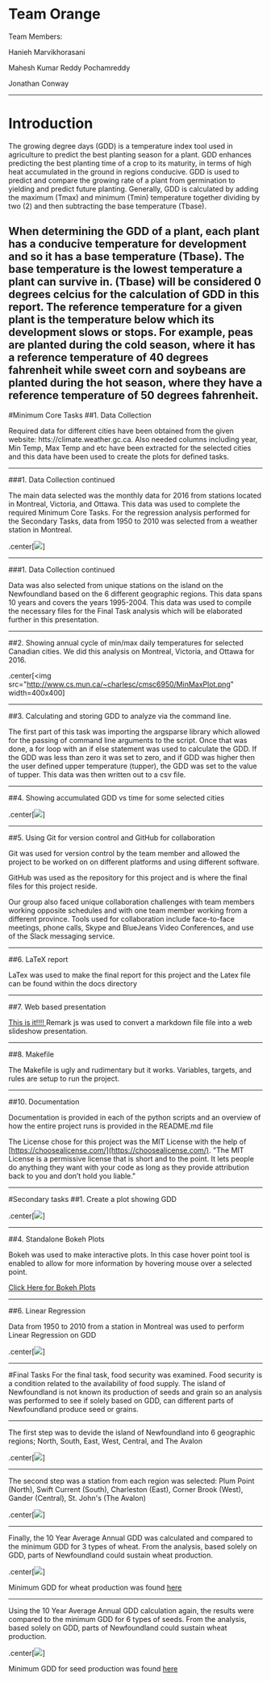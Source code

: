 # Team Orange

Team Members:

Hanieh Marvikhorasani

Mahesh Kumar Reddy Pochamreddy

Jonathan Conway

---

# Introduction

The growing degree days (GDD) is a temperature index tool used in agriculture to predict the best planting season for a plant. GDD enhances predicting the best planting time of a crop to its maturity, in terms of high heat accumulated in the ground in regions conducive. GDD is used to predict and compare the growing rate of a plant from germination to yielding and predict future planting. Generally, GDD is calculated by adding the maximum (Tmax) and minimum (Tmin) temperature together dividing by two (2) and then subtracting the base temperature (Tbase).

When determining the GDD of a plant, each plant has a conducive temperature for development and so it has a base temperature (Tbase). The base temperature is the lowest temperature a plant can survive in. (Tbase) will be considered 0 degrees celcius for the calculation of GDD in this report.
The reference temperature for a given plant is the temperature below which its development slows or stops. For example, peas are planted during the cold season, where it has a reference temperature of 40 degrees fahrenheit while sweet corn and soybeans are planted during the hot season, where they have a reference temperature of 50 degrees fahrenheit.
---

#Minimum Core Tasks
##1. Data Collection

Required  data  for  different  cities  have  been  obtained  from  the  given  website:
htts://climate.weather.gc.ca.  Also needed columns including year, Min Temp,
Max  Temp  and  etc  have  been  extracted  for  the  selected  cities  and  this  data
have  been  used  to  create  the  plots  for  defined  tasks.   

---
###1. Data Collection continued

The main data selected was the monthly data for 2016 from stations located in Montreal, Victoria, and Ottawa. This data was used to complete the required Minimum Core Tasks. For the regression analysis performed for the Secondary Tasks, data from 1950 to 2010 was selected from a weather station in Montreal.

.center[<img src="http://www.cs.mun.ca/~charlesc/cmsc6950/Canada_final.jpg">]

---

###1. Data Collection continued

Data was also selected from unique stations on the island on the Newfoundland based on the 6 different geographic regions. This data spans 10 years and covers the years 1995-2004. This data was used to compile the necessary files for the Final Task analysis which will be elaborated further in this presentation.  

---

##2. Showing annual cycle of min/max daily temperatures for selected Canadian cities. We did this analysis on Montreal, Victoria, and Ottawa for 2016.

.center[<img src="http://www.cs.mun.ca/~charlesc/cmsc6950/MinMaxPlot.png" width=400x400]

---

##3. Calculating and storing GDD to analyze via the command line.

The first part of this task was importing the argsparse library which allowed for the passing of command line arguments to the script. Once that was done, a for loop with an if else statement was used to calculate the GDD. If the GDD was less than zero it was set to zero, and if GDD was higher then the user defined upper temperature (tupper), the GDD was set to the value of tupper. This data was then written out to a csv file.

---

##4. Showing accumulated GDD vs time for some selected cities

.center[<img src="http://www.cs.mun.ca/~charlesc/cmsc6950/image_456.png">]

---

##5. Using Git for version control and GitHub for collaboration

Git was used for version control by the team member and allowed the project to be worked on on different platforms and using different software.

GitHub was used as the repository for this project and is where the final files for this project reside.

Our group also faced unique collaboration challenges with team members working opposite schedules and with one team member working from a different province. Tools used for collaboration include face-to-face meetings, phone calls, Skype and BlueJeans Video Conferences, and use of the Slack messaging service.

---

##6. LaTeX report

LaTex was used to make the final report for this project and the Latex file can be found within the docs directory

---

##7. Web based presentation

[This is it!!!! ](https://cmsc6950.github.io/Orange/) Remark js was used to convert a markdown file file into a web slideshow presentation.

---

##8. Makefile

The Makefile is ugly and rudimentary but it works. Variables, targets, and rules are setup to run the project.

---

##10. Documentation

Documentation is provided in each of the python scripts and an overview of how the entire project runs is provided in the README.md file

The License chose for this project was the MIT License with the help of [https://choosealicense.com/](https://choosealicense.com/). "The MIT License is a permissive license that is short and to the point. It lets people do anything they want with your code as long as they provide attribution back to you and don’t hold you liable."

---

#Secondary tasks
##1. Create a plot showing GDD

.center[<img src="http://www.cs.mun.ca/~charlesc/cmsc6950/image_123.png">]

---

##4. Standalone Bokeh Plots

Bokeh was used to make interactive plots. In this case hover point tool is enabled to allow for more information by hovering mouse over a selected point.

[Click Here for Bokeh Plots](http://www.cs.mun.ca/~charlesc/cmsc6950/bokehplot.html)

---

##6. Linear Regression

Data from 1950 to 2010 from a station in Montreal was used to perform Linear Regression on GDD

.center[<img src="http://www.cs.mun.ca/~charlesc/cmsc6950/LinReg.png">]

---

#Final Tasks
For the final task, food security was examined. Food security is a condition related to the availability of food supply. The island of Newfoundland is not known its production of seeds and grain so an analysis was performed to see if solely based on GDD, can different parts of Newfoundland produce seed or grains.

---

The first step was to devide the island of Newfoundland into 6 geographic regions; North, South, East, West, Central, and The Avalon

.center[<img src="http://www.cs.mun.ca/~charlesc/cmsc6950/Island_of_Newfoundland_Regions_final.jpg">]

---

The second step was a station from each region was selected: Plum Point (North), Swift Current (South), Charleston (East), Corner Brook (West), Gander (Central), St. John's (The Avalon)

.center[<img src="http://www.cs.mun.ca/~charlesc/cmsc6950/Island_of_Newfoundland_final.jpg">]

---

Finally, the 10 Year Average Annual GDD was calculated and compared to the minimum GDD for 3 types of wheat. From the analysis, based solely on GDD, parts of Newfoundland could sustain wheat production.

.center[<img src="http://www.cs.mun.ca/~charlesc/cmsc6950/nlwheatplot.png">]

Minimum GDD for wheat production was found [here](http://store.msuextension.org/publications/agandnaturalresources/mt200103ag.pdf)

---

Using the 10 Year Average Annual GDD calculation again, the results were compared to the minimum GDD for 6 types of seeds. From the analysis, based solely on GDD, parts of Newfoundland could sustain wheat production.

.center[<img src="http://www.cs.mun.ca/~charlesc/cmsc6950/nlseedplot.png">]

Minimum GDD for seed production was found [here](http://store.msuextension.org/publications/agandnaturalresources/mt200103ag.pdf)
